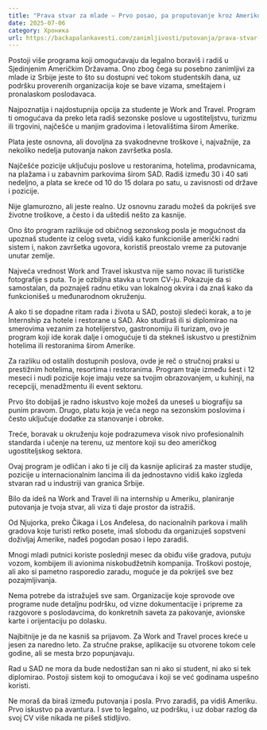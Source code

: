 ```yaml
---
title: "Prava stvar za mlade – Prvo posao, pa proputovanje kroz Ameriku!"
date: 2025-07-06
category: Хроника
url: https://backapalankavesti.com/zanimljivosti/putovanja/prava-stvar-za-mlade-prvo-posao-pa-proputovanje-kroz-ameriku/
---
```


Postoji više programa koji omogućavaju da legalno boraviš i radiš u Sjedinjenim Američkim Državama. Ono zbog čega su posebno zanimljivi za mlade iz Srbije jeste to što su dostupni već tokom studentskih dana, uz podršku proverenih organizacija koje se bave vizama, smeštajem i pronalaskom poslodavaca.

Najpoznatija i najdostupnija opcija za studente je Work and Travel. Program ti omogućava da preko leta radiš sezonske poslove u ugostiteljstvu, turizmu ili trgovini, najčešće u manjim gradovima i letovalištima širom Amerike.

Plata jeste osnovna, ali dovoljna za svakodnevne troškove i, najvažnije, za nekoliko nedelja putovanja nakon završetka posla.

Najčešće pozicije uključuju poslove u restoranima, hotelima, prodavnicama, na plažama i u zabavnim parkovima širom SAD. Radiš između 30 i 40 sati nedeljno, a plata se kreće od 10 do 15 dolara po satu, u zavisnosti od države i pozicije.

Nije glamurozno, ali jeste realno. Uz osnovnu zaradu možeš da pokriješ sve životne troškove, a često i da uštediš nešto za kasnije.

Ono što program razlikuje od običnog sezonskog posla je mogućnost da upoznaš studente iz celog sveta, vidiš kako funkcioniše američki radni sistem i, nakon završetka ugovora, koristiš preostalo vreme za putovanje unutar zemlje.

Najveća vrednost Work and Travel iskustva nije samo novac ili turističke fotografije s puta. To je ozbiljna stavka u tvom CV-ju. Pokazuje da si samostalan, da poznaješ radnu etiku van lokalnog okvira i da znaš kako da funkcionišeš u međunarodnom okruženju.

A ako ti se dopadne ritam rada i života u SAD, postoji sledeći korak, a to je Internship za hotele i restorane u SAD. Ako studiraš ili si diplomirao na smerovima vezanim za hotelijerstvo, gastronomiju ili turizam, ovo je program koji ide korak dalje i omogućuje ti da stekneš iskustvo u prestižnim hotelima ili restoranima širom Amerike.

Za razliku od ostalih dostupnih poslova, ovde je reč o stručnoj praksi u prestižnim hotelima, resortima i restoranima. Program traje između šest i 12 meseci i nudi pozicije koje imaju veze sa tvojim obrazovanjem, u kuhinji, na recepciji, menadžmentu ili event sektoru.

Prvo što dobijaš je radno iskustvo koje možeš da uneseš u biografiju sa punim pravom. Drugo, platu koja je veća nego na sezonskim poslovima i često uključuje dodatke za stanovanje i obroke.

Treće, boravak u okruženju koje podrazumeva visok nivo profesionalnih standarda i učenje na terenu, uz mentore koji su deo američkog ugostiteljskog sektora.

Ovaj program je odličan i ako ti je cilj da kasnije apliciraš za master studije, pozicije u internacionalnim lancima ili da jednostavno vidiš kako izgleda stvaran rad u industriji van granica Srbije.

Bilo da ideš na Work and Travel ili na internship u Ameriku, planiranje putovanja je tvoja stvar, ali viza ti daje prostor da istražiš.

Od Njujorka, preko Čikaga i Los Anđelesa, do nacionalnih parkova i malih gradova koje turisti retko posete, imaš slobodu da organizuješ sopstveni doživljaj Amerike, nađeš pogodan posao i lepo zaradiš.

Mnogi mladi putnici koriste poslednji mesec da obiđu više gradova, putuju vozom, kombijem ili avionima niskobudžetnih kompanija. Troškovi postoje, ali ako si pametno rasporedio zaradu, moguće je da pokriješ sve bez pozajmljivanja.

Nema potrebe da istražuješ sve sam. Organizacije koje sprovode ove programe nude detaljnu podršku, od vizne dokumentacije i pripreme za razgovore s poslodavcima, do konkretnih saveta za pakovanje, avionske karte i orijentaciju po dolasku.

Najbitnije je da ne kasniš sa prijavom. Za Work and Travel proces kreće u jesen za naredno leto. Za stručne prakse, aplikacije su otvorene tokom cele godine, ali se mesta brzo popunjavaju.

Rad u SAD ne mora da bude nedostižan san ni ako si student, ni ako si tek diplomirao. Postoji sistem koji to omogućava i koji se već godinama uspešno koristi.

Ne moraš da biraš između putovanja i posla. Prvo zaradiš, pa vidiš Ameriku. Prvo iskustvo pa avantura. I sve to legalno, uz podršku, i uz dobar razlog da svoj CV više nikada ne pišeš stidljivo.
